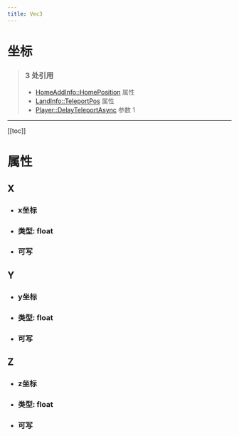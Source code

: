 ```yaml
---
title: Vec3
---
```


# 坐标

> ### 3 处引用
> - [HomeAddInfo::HomePosition](../types/HomeAddInfo.md#homeposition) 属性
> - [LandInfo::TeleportPos](../types/LandInfo.md#teleportpos) 属性
> - [Player::DelayTeleportAsync](../types/Player.md#delayteleportasync) 参数 1
---

[[toc]]

# 属性
## X
- ### x坐标
- ### 类型: float
- ### 可写
## Y
- ### y坐标
- ### 类型: float
- ### 可写
## Z
- ### z坐标
- ### 类型: float
- ### 可写